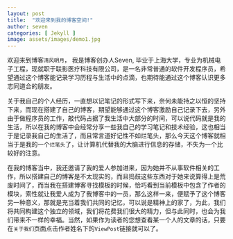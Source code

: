 ```yaml
---
layout: post
title:  "欢迎来到我的博客空间!"
author: seven
categories: [ Jekyll ]
image: assets/images/demo1.jpg
---
```

欢迎来到博客`清风明月`， 我是博客创办人Seven, 毕业于上海大学，专业为机械电子工程，现就职于联影医疗科技有限公司，是一名非常普通的软件开发程序员，希望通过这个博客能记录学习历程与生活中的点滴，也期待能通过这个博客认识更多志同道合的朋友。

关于我自己的个人经历，一直想以记笔记的形式写下来，奈何未能持之以恒的坚持下来，而现在搭建了自己的博客，期望能够通过这个博客激励自己记录下去，另外由于做程序员的工作，敲代码占据了我生活中大部分的时间，可以说代码就是我的生活，所以在我的博客中会经常分享一些我自己的学习笔记和技术经验，这也相当于是记录我自己的生活了，而且常言道好记性不如烂笔头，那么今天这个博客就相当于是我的一个`烂笔头`了，让计算机代替我的大脑进行信息的存储，不失为一个比较好的注意。

在我的博客当中，我还邀请了我的爱人参加进来，因为她并不从事软件相关的工作，所以搭建自己的博客是不太现实的，而且捣鼓这些东西对于她来说算得上是荒废时间了，而当我在搭建博客寻找模板的时候，恰巧看到当前模板中包含了作者的模块，索性就让我爱人成为了我博客中的一员，那么这样一来，便赋予了这个博客另一种意义，那就是充当着我们共同的记忆，可以说是精神上的家了，为此，我们将共同构建这个独立的领域，我们将花费我们很大的精力，但与此同时，也会为我们带来不一样的幸福。当然，如果作为读者的您想查看某一个人的文章的话，只要在`关于我们`页面点击作者姓名下的`ViewPost`链接就可以了。

